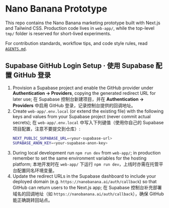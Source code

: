 # Nano Banana Prototype

This repo contains the Nano Banana marketing prototype built with Next.js and Tailwind CSS. Production code lives in `web-app/`, while the top-level `tmp/` folder is reserved for short-lived experiments.

For contribution standards, workflow tips, and code style rules, read [`AGENTS.md`](AGENTS.md).

## Supabase GitHub Login Setup · 使用 Supabase 配置 GitHub 登录

1. Provision a Supabase project and enable the GitHub provider under **Authentication → Providers**, copying the generated redirect URL for later use; 在 Supabase 控制台新建项目，并在 **Authentication → Providers** 中启用 GitHub 登录，记录控制台提供的回调地址。
2. Create `web-app/.env.local` (or extend the existing file) with the following keys and values from your Supabase project (never commit actual secrets); 在 `web-app/.env.local` 中写入下列键值（使用你自己的 Supabase 项目配置，注意不要提交到仓库）:
   ```bash
   NEXT_PUBLIC_SUPABASE_URL=<your-supabase-url>
   SUPABASE_ANON_KEY=<your-supabase-anon-key>
   ```
3. During local development run `npm run dev` from `web-app/`; in production remember to set the same environment variables for the hosting platform; 本地开发时在 `web-app/` 下运行 `npm run dev`，上线时亦需在托管平台配置同名环境变量。
4. Update the redirect URLs in the Supabase dashboard to include your deployed domain (e.g. `https://nanobanana.ai/auth/callback`) so that GitHub can return users to the Next.js app; 在 Supabase 控制台补充部署域名的回调地址（如 `https://nanobanana.ai/auth/callback`），确保 GitHub 能正确跳转回站点。
